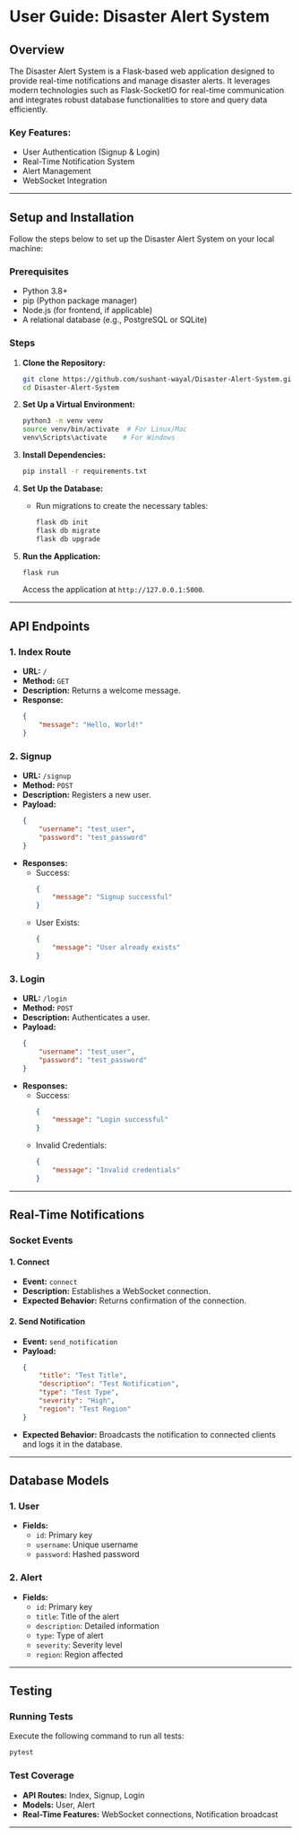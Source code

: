 # User Guide: Disaster Alert System

## Overview
The Disaster Alert System is a Flask-based web application designed to provide real-time notifications and manage disaster alerts. It leverages modern technologies such as Flask-SocketIO for real-time communication and integrates robust database functionalities to store and query data efficiently.

### Key Features:
- User Authentication (Signup & Login)
- Real-Time Notification System
- Alert Management
- WebSocket Integration

---

## Setup and Installation
Follow the steps below to set up the Disaster Alert System on your local machine:

### Prerequisites
- Python 3.8+
- pip (Python package manager)
- Node.js (for frontend, if applicable)
- A relational database (e.g., PostgreSQL or SQLite)

### Steps
1. **Clone the Repository:**
   ```bash
   git clone https://github.com/sushant-wayal/Disaster-Alert-System.git
   cd Disaster-Alert-System
   ```

2. **Set Up a Virtual Environment:**
   ```bash
   python3 -m venv venv
   source venv/bin/activate  # For Linux/Mac
   venv\Scripts\activate    # For Windows
   ```

3. **Install Dependencies:**
   ```bash
   pip install -r requirements.txt
   ```

4. **Set Up the Database:**
   - Run migrations to create the necessary tables:
     ```bash
     flask db init
     flask db migrate
     flask db upgrade
     ```

5. **Run the Application:**
   ```bash
   flask run
   ```
   Access the application at `http://127.0.0.1:5000`.

---

## API Endpoints

### **1. Index Route**
- **URL:** `/`
- **Method:** `GET`
- **Description:** Returns a welcome message.
- **Response:**
  ```json
  {
      "message": "Hello, World!"
  }
  ```

### **2. Signup**
- **URL:** `/signup`
- **Method:** `POST`
- **Description:** Registers a new user.
- **Payload:**
  ```json
  {
      "username": "test_user",
      "password": "test_password"
  }
  ```
- **Responses:**
  - Success:
    ```json
    {
        "message": "Signup successful"
    }
    ```
  - User Exists:
    ```json
    {
        "message": "User already exists"
    }
    ```

### **3. Login**
- **URL:** `/login`
- **Method:** `POST`
- **Description:** Authenticates a user.
- **Payload:**
  ```json
  {
      "username": "test_user",
      "password": "test_password"
  }
  ```
- **Responses:**
  - Success:
    ```json
    {
        "message": "Login successful"
    }
    ```
  - Invalid Credentials:
    ```json
    {
        "message": "Invalid credentials"
    }
    ```

---

## Real-Time Notifications

### **Socket Events**

#### **1. Connect**
- **Event:** `connect`
- **Description:** Establishes a WebSocket connection.
- **Expected Behavior:** Returns confirmation of the connection.

#### **2. Send Notification**
- **Event:** `send_notification`
- **Payload:**
  ```json
  {
      "title": "Test Title",
      "description": "Test Notification",
      "type": "Test Type",
      "severity": "High",
      "region": "Test Region"
  }
  ```
- **Expected Behavior:** Broadcasts the notification to connected clients and logs it in the database.

---

## Database Models

### **1. User**
- **Fields:**
  - `id`: Primary key
  - `username`: Unique username
  - `password`: Hashed password

### **2. Alert**
- **Fields:**
  - `id`: Primary key
  - `title`: Title of the alert
  - `description`: Detailed information
  - `type`: Type of alert
  - `severity`: Severity level
  - `region`: Region affected

---

## Testing

### **Running Tests**
Execute the following command to run all tests:
```bash
pytest
```

### **Test Coverage**
- **API Routes:** Index, Signup, Login
- **Models:** User, Alert
- **Real-Time Features:** WebSocket connections, Notification broadcast

---


